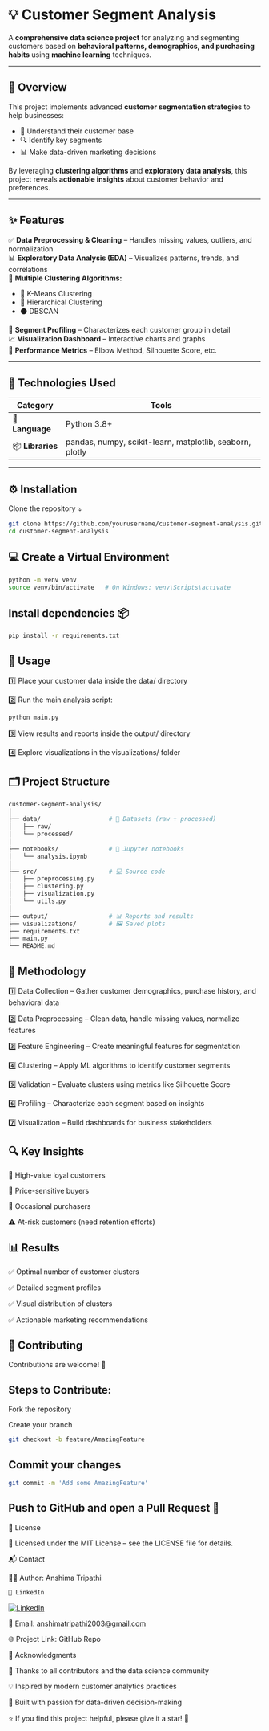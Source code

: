 # 💡 Customer Segment Analysis

A **comprehensive data science project** for analyzing and segmenting customers based on **behavioral patterns, demographics, and purchasing habits** using **machine learning** techniques.

---

## 🚀 Overview

This project implements advanced **customer segmentation strategies** to help businesses:

- 🧠 Understand their customer base  
- 🔍 Identify key segments  
- 📊 Make data-driven marketing decisions  

By leveraging **clustering algorithms** and **exploratory data analysis**, this project reveals **actionable insights** about customer behavior and preferences.

---

## ✨ Features

✅ **Data Preprocessing & Cleaning** – Handles missing values, outliers, and normalization  
📊 **Exploratory Data Analysis (EDA)** – Visualizes patterns, trends, and correlations  
🤖 **Multiple Clustering Algorithms:**
- 🔹 K-Means Clustering  
- 🔸 Hierarchical Clustering  
- ⚫ DBSCAN  

🧩 **Segment Profiling** – Characterizes each customer group in detail  
📈 **Visualization Dashboard** – Interactive charts and graphs  
🧮 **Performance Metrics** – Elbow Method, Silhouette Score, etc.

---

## 🧰 Technologies Used

| Category | Tools |
|-----------|--------|
| 🐍 **Language** | Python 3.8+ |
| 📦 **Libraries** | pandas, numpy, scikit-learn, matplotlib, seaborn, plotly |

---

## ⚙️ Installation

Clone the repository ⤵️  
```bash
git clone https://github.com/yourusername/customer-segment-analysis.git
cd customer-segment-analysis
``` 

## 💻 Create a Virtual Environment

```bash
python -m venv venv
source venv/bin/activate   # On Windows: venv\Scripts\activate
```

## Install dependencies 📦
```bash
pip install -r requirements.txt
```


## 🧪 Usage

1️⃣ Place your customer data inside the data/ directory

2️⃣ Run the main analysis script:
```bash
python main.py
```

3️⃣ View results and reports inside the output/ directory

4️⃣ Explore visualizations in the visualizations/ folder

## 🗂️ Project Structure
```bash
customer-segment-analysis/
│
├── data/                   # 📁 Datasets (raw + processed)
│   ├── raw/
│   └── processed/
│
├── notebooks/              # 📓 Jupyter notebooks
│   └── analysis.ipynb
│
├── src/                    # 💻 Source code
│   ├── preprocessing.py
│   ├── clustering.py
│   ├── visualization.py
│   └── utils.py
│
├── output/                 # 📊 Reports and results
├── visualizations/         # 🖼️ Saved plots
├── requirements.txt
├── main.py
└── README.md
```

## 🧠 Methodology

1️⃣ Data Collection – Gather customer demographics, purchase history, and behavioral data

2️⃣ Data Preprocessing – Clean data, handle missing values, normalize features

3️⃣ Feature Engineering – Create meaningful features for segmentation

4️⃣ Clustering – Apply ML algorithms to identify customer segments

5️⃣ Validation – Evaluate clusters using metrics like Silhouette Score

6️⃣ Profiling – Characterize each segment based on insights

7️⃣ Visualization – Build dashboards for business stakeholders

## 🔍 Key Insights

💎 High-value loyal customers

💸 Price-sensitive buyers

🛒 Occasional purchasers

⚠️ At-risk customers (need retention efforts)

## 📊 Results

✅ Optimal number of customer clusters

✅ Detailed segment profiles

✅ Visual distribution of clusters

✅ Actionable marketing recommendations

## 🤝 Contributing

Contributions are welcome! 💬

## Steps to Contribute:

Fork the repository

Create your branch
```bash
git checkout -b feature/AmazingFeature
```

## Commit your changes
```bash
git commit -m 'Add some AmazingFeature'
```

## Push to GitHub and open a Pull Request 🎯

📜 License

🪪 Licensed under the MIT License – see the LICENSE file for details.

📬 Contact

👩‍💻 Author: Anshima Tripathi

```bash
🔗 LinkedIn
```
[![LinkedIn](https://img.shields.io/badge/LinkedIn-Profile-blue?logo=linkedin)](https://www.linkedin.com/in/anshima-tripathi-70863221b)

📧 Email: anshimatripathi2003@gmail.com

🌐 Project Link: GitHub Repo

💖 Acknowledgments

🙏 Thanks to all contributors and the data science community

💡 Inspired by modern customer analytics practices

🔬 Built with passion for data-driven decision-making

⭐ If you find this project helpful, please give it a star! 🌟
